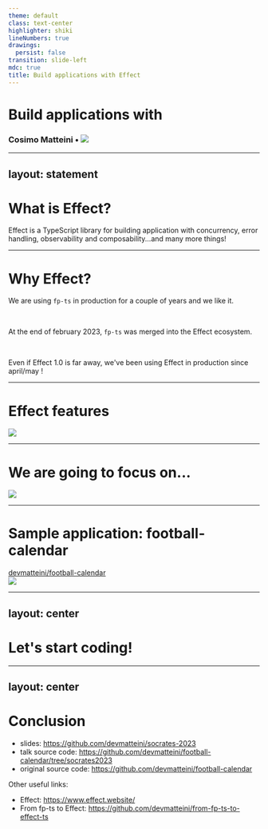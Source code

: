 ```yaml
---
theme: default
class: text-center
highlighter: shiki
lineNumbers: true
drawings:
  persist: false
transition: slide-left
mdc: true
title: Build applications with Effect
---
```


<h1 class="flex items-center">
  Build applications with <EffectLogo />
</h1>

<h3 class="flex">
  Cosimo Matteini • <img src="/doubleloop.png" class="ml-2 h-8 self-end">
</h3>

---
layout: statement
---

# What is Effect?

Effect is a TypeScript library for building application with concurrency, error handling, observability and
composability...and many more things!

---

# Why Effect?

We are using `fp-ts` in production for a couple of years and we like it.

<br/>

At the end of february 2023, `fp-ts` was merged into the Effect ecosystem.

<br/>

Even if Effect 1.0 is far away, we've been using Effect in production since april/may <twemoji-rocket />!

---

# Effect features

<img src="/effect-features.png" />


---

# We are going to focus on...

<img src="/effect-talk-focus-on.png" />

---

# Sample application: football-calendar

<div class="flex items-center mb-5">
    <mdi-github class="mr-1" /> <a href="https://github.com/devmatteini/football-calendar" target="_blank">devmatteini/football-calendar</a>
</div>

<img src="/football-calendar-architecture.png">

---
layout: center
---

# Let's start coding!

---
layout: center
---

# Conclusion

- slides: https://github.com/devmatteini/socrates-2023
- talk source code: https://github.com/devmatteini/football-calendar/tree/socrates2023
- original source code: https://github.com/devmatteini/football-calendar

Other useful links:

- Effect: https://www.effect.website/
- From fp-ts to Effect: https://github.com/devmatteini/from-fp-ts-to-effect-ts
